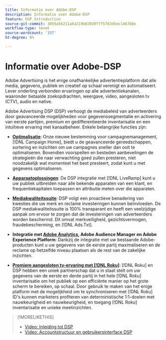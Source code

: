 ```yaml
---
title: Informatie over Adobe-DSP
description: Informatie over Adobe-DSP
feature: DSP Introduction
source-git-commit: 3059a5b211a8a219b02930f7f5763d5ec1467b8e
workflow-type: tm+mt
source-wordcount: '337'
ht-degree: 0%

---
```


# Informatie over Adobe-DSP

Adobe Advertising is het enige onafhankelijke advertentieplatform dat alle media, gegevens, publiek en creatief op schaal verenigt en automatiseert. Lever onderling verbonden ervaringen op alle advertentiekanalen, waaronder betaalde zoekopdrachten, weergave, video, aangesloten tv (CTV), audio en native.

Adobe Advertising DSP (DSP) verhoogt de mediabeleid van adverteerders door geavanceerde mogelijkheden voor gegevenssegmentatie en activering van eerste partijen, premium en gedifferentieerde inventarisatie en een intuïtieve ervaring met kanaalbeheer. Enkele belangrijke functies zijn:

* [**Optimalisatie**](features/optimization.md): Onze nieuwe bestemming voor campagnemanagement, [!DNL Campaign Home], biedt u de geavanceerde gereedschappen, sortering en inzichten om uw campagnes sneller dan ooit te optimaliseren. Bovendien voorspellen en besteden aanbevelingen de strategieën die naar verwachting goed zullen presteren, niet noodzakelijk wat momenteel het best presteert, zodat kunt u met gegevens optimaliseren.

* [**Apparaatoplossingen**](features/cross-device-solutions.md): De DSP integratie met [!DNL LiveRamp] kunt u uw publiek uitbreiden naar alle bekende apparaten van een klant, en frequentiekapitalen toepassen en attributie meten over die apparaten.

* [**Mediakwaliteitssuite**](features/brand-safety-media-quality.md): DSP volgt een proactieve benadering van kwesties die uw merk en reclame investeringen kunnen beïnvloeden. De DSP mediakwaliteitssuite is 100% transparant en heeft een veelzijdige aanpak om ervoor te zorgen dat de investeringen van adverteerders worden beschermd. Dit omvat merkveiligheid, gezichtsvermogen, fraudebescherming, en [!DNL Ads.Txt].

* **Integratie met [Adobe Analytics](/help/integrations/analytics/overview.md), Adobe Audience Manager en Adobe Experience Platform**: Dankzij de integratie met uw bestaande Adobe-producten kunt u uw gegevens van de eerste partij maximaliseren en de reclame op hetzelfde niveau plaatsen als de rest van de zakelijke inzichten.

* [**Premiere aangesloten tv-ervaring met [!DNL Roku]**](/help/dsp/inventory/roku-inventory.md): [!DNL Roku] en DSP hebben een uniek partnerschap dat u in staat stelt om uw gegevens van de eerste en derde partij in het hele [!DNL Roku] inventarisatie om het publiek op een efficiënte manier op het grote scherm te bereiken, op schaal. Door gebruik te maken van het enige platform met de mogelijkheid om te synchroniseren met [!DNL Roku] ID&#39;s kunnen marketers profiteren van deterministische 1:1-doelen met nauwkeurigheid en nauwkeurigheid, en toegang [!DNL Roku] inventarisatie en unieke meetinzichten.

>[!MORELIKETHIS]
>
>* [Video: Inleiding tot DSP](https://experienceleague.adobe.com/docs/advertising-cloud-learn/tutorials/dsp/intro.html)
>* [Video: Accountstructuur en gebruikersinterface DSP](https://experienceleague.adobe.com/docs/advertising-cloud-learn/tutorials/dsp/ui.html)

